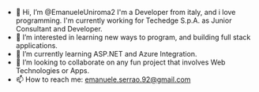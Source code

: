 - 👋 Hi, I’m @EmanueleUniroma2
I'm a Developer from italy, and i love programming. I'm currently working for Techedge S.p.A. as Junior Consultant and Developer.
- 👀 I’m interested in learning new ways to program, and building full stack applications. 
- 🌱 I’m currently learning ASP.NET and Azure Integration.
- 💞️ I’m looking to collaborate on any fun project that involves Web Technologies or Apps.
- 📫 How to reach me: emanuele.serrao.92@gmail.com

